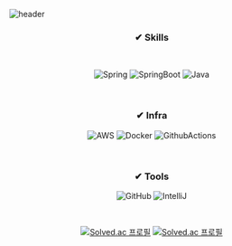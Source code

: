 
![header](https://capsule-render.vercel.app/api?type=waving&color=7396CF&height=240&section=header&text=Hi,%20I'm%20Jinha%20(●’◡’●)ﾉ&fontSize=36&animation=twinkling&fontAlignY=36)


<div align=center>

 ### ✔ Skills
 
 <br>

 ![Spring](https://img.shields.io/badge/spring-%236DB33F.svg?style=for-the-badge&logo=spring&logoColor=white)
 ![SpringBoot](https://img.shields.io/badge/spring_boot-6DB33F?style=for-the-badge&logo=springboot&logoColor=white)
 ![Java](https://img.shields.io/badge/java-%23ED8B00.svg?style=for-the-badge&logo=openjdk&logoColor=white)

<br>

 ### ✔ Infra
 ![AWS](https://img.shields.io/badge/AWS-%23FF9900.svg?style=for-the-badge&logo=amazon-aws&logoColor=white)
 ![Docker](https://img.shields.io/badge/docker-%230db7ed.svg?style=for-the-badge&logo=docker&logoColor=white)
 ![GithubActions](https://img.shields.io/badge/github_actions-2088FF?style=for-the-badge&logo=githubActions&logoColor=white")

 <br>

 ### ✔ Tools
 ![GitHub](https://img.shields.io/badge/GitHub-100000?style=for-the-badge&logo=github&logoColor=white)
 ![IntelliJ](https://img.shields.io/badge/intellij_IDEA-000000?style=for-the-badge&logo=intellijIdea&logoColor=white)
 
   
 <br>
 
 [![Solved.ac
 프로필](http://mazassumnida.wtf/api/v2/generate_badge?boj=j13h12k14)](https://solved.ac/j13h12k14)
 [![Solved.ac 프로필](http://mazandi.herokuapp.com/api?handle=j13h12k14)](https://solved.ac/j13h12k14/)
 
 
 <!--[![Hits](https://hits.seeyoufarm.com/api/count/incr/badge.svg?url=https%3A%2F%2Fgithub.com%2Fjunhaa&count_bg=%23535353&title_bg=%23B6B6B6&icon=github.svg&icon_color=%23FFFFFF&title=hits&edge_flat=false)](https://hits.seeyoufarm.com) -->

</div>
